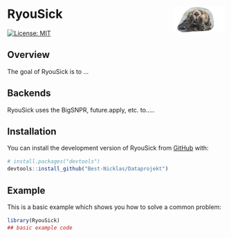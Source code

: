 # RyouSick <img src="man/figures/logo.png" align="right" width="120"/>
<!-- badges: start -->
[![License: MIT](https://img.shields.io/badge/License-MIT-brightgreen)](https://opensource.org/licenses/MIT/)
<!-- badges: end -->

## Overview

The goal of RyouSick is to ...

## Backends
RyouSick uses the BigSNPR, future.apply, etc. to.....


## Installation

You can install the development version of RyouSick from [GitHub](https://github.com/) with:

``` r
# install.packages("devtools")
devtools::install_github("Best-Nicklas/Dataprojekt")
```

## Example

This is a basic example which shows you how to solve a common problem:

``` r
library(RyouSick)
## basic example code
```

